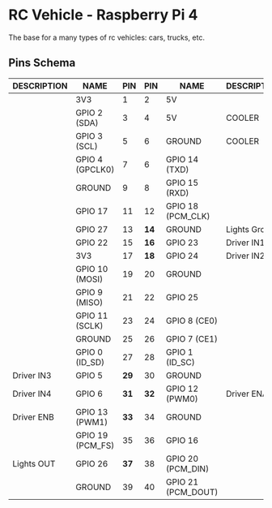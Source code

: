 # RC Vehicle - Raspberry Pi 4
The base for a many types of rc vehicles: cars, trucks, etc.

## Pins Schema
| DESCRIPTION | NAME             | PIN      | PIN     | NAME               | DESCRIPTION   |
| ----------  | ---------------- | ----     | ----    | ------------------ | ------------  |
|             | 3V3              | 1        | 2       | 5V                 |               |
|             | GPIO 2 (SDA)     | 3        | 4       | 5V                 |    COOLER     |
|             | GPIO 3 (SCL)     | 5        | 6       | GROUND             |    COOLER     |
|             | GPIO 4 (GPCLK0)  | 7        | 6       | GPIO 14 (TXD)      |               |
|             | GROUND           | 9        | 8       | GPIO 15 (RXD)      |               |
|             | GPIO 17          | 11       | 12      | GPIO 18 (PCM_CLK)  |               |
|             | GPIO 27          | 13       | **14**  | GROUND             | Lights Ground |
|             | GPIO 22          | 15       | **16**  | GPIO 23            |  Driver IN1   |
|             | 3V3              | 17       | **18**  | GPIO 24            |  Driver IN2   |
|             | GPIO 10 (MOSI)   | 19       | 20      | GROUND             |               |
|             | GPIO 9 (MISO)    | 21       | 22      | GPIO 25            |               |
|             | GPIO 11 (SCLK)   | 23       | 24      | GPIO 8 (CE0)       |               |
|             | GROUND           | 25       | 26      | GPIO 7 (CE1)       |               |
|             | GPIO 0 (ID_SD)   | 27       | 28      | GPIO 1 (ID_SC)     |               |
| Driver IN3  | GPIO 5           | **29**   | 30      | GROUND             |               |
| Driver IN4  | GPIO 6           | **31**   | **32**  | GPIO 12 (PWM0)     |  Driver ENA   |
| Driver ENB  | GPIO 13 (PWM1)   | **33**   | 34      | GROUND             |               |
|             | GPIO 19 (PCM_FS) | 35       | 36      | GPIO 16            |               |
| Lights OUT  | GPIO 26          | **37**   | 38      | GPIO 20 (PCM_DIN)  |               |
|             | GROUND           | 39       | 40      | GPIO 21 (PCM_DOUT) |               |
